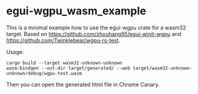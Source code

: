 # egui-wgpu_wasm_example
This is a minimal example how to use the egui-wgpu crate for a wasm32 target. Based on https://github.com/zhouhang95/egui-winit-wgpu and https://github.com/Twinklebear/wgpu-rs-test.

Usage:
```
cargo build --target wasm32-unknown-unknown  
wasm-bindgen --out-dir target/generated/ --web target/wasm32-unknown-unknown/debug/wgpu-test.wasm  
```
Then you can open the generated html file in Chrome Canary.
